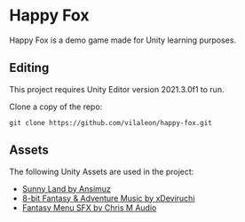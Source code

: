 # Happy Fox
Happy Fox is a demo game made for Unity learning purposes.

## Editing
This project requires Unity Editor version 2021.3.0f1 to run.

Clone a copy of the repo:
```
git clone https://github.com/vilaleon/happy-fox.git
```

## Assets
The following Unity Assets are used in the project:
* [Sunny Land by Ansimuz](https://assetstore.unity.com/packages/2d/characters/sunny-land-103349)
* [8-bit Fantasy & Adventure Music by xDeviruchi](https://assetstore.unity.com/packages/audio/music/electronic/8-bit-fantasy-adventure-music-211334)
* [Fantasy Menu SFX by Chris M Audio](https://assetstore.unity.com/packages/audio/sound-fx/fantasy-menu-sfx-57238)
